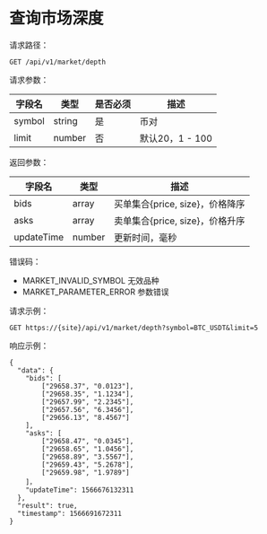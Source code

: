# 查询市场深度



请求路径：

```
GET /api/v1/market/depth
```

请求参数：

| **字段名** | **类型** | **是否必须** | **描述**       |
| ------- | ------ | -------- | ------------ |
| symbol  | string | 是        | 币对           |
| limit   | number | 否        | 默认20，1 - 100 |

返回参数：

| **字段名**    | **类型** | **描述**                 |
| ---------- | ------ | ---------------------- |
| bids       | array  | 买单集合{price, size}，价格降序 |
| asks       | array  | 卖单集合{price, size}，价格升序 |
| updateTime | number | 更新时间，毫秒                |

错误码：

* MARKET\_INVALID\_SYMBOL 无效品种
* MARKET\_PARAMETER\_ERROR 参数错误

请求示例：

```
GET https://{site}/api/v1/market/depth?symbol=BTC_USDT&limit=5
```

响应示例：

```
{ 
  "data": {
    "bids": [
        ["29658.37", "0.0123"],
        ["29658.35", "1.1234"],
        ["29657.99", "2.2345"],
        ["29657.56", "6.3456"],
        ["29656.13", "8.4567"]
    ],
    "asks": [
        ["29658.47", "0.0345"],
        ["29658.65", "1.0456"],
        ["29658.89", "3.5567"],
        ["29659.43", "5.2678"],
        ["29659.98", "1.9789"]
    ]，
    "updateTime": 1566676132311
  },
  "result": true,
  "timestamp": 1566691672311
}
```
